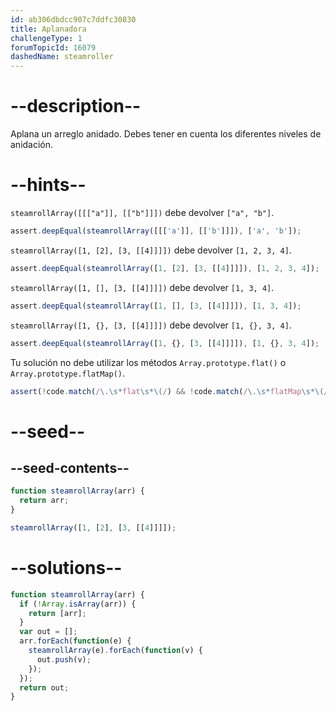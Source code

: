 ```yaml
---
id: ab306dbdcc907c7ddfc30830
title: Aplanadora
challengeType: 1
forumTopicId: 16079
dashedName: steamroller
---
```


# --description--

Aplana un arreglo anidado. Debes tener en cuenta los diferentes niveles de anidación.

# --hints--

`steamrollArray([[["a"]], [["b"]]])` debe devolver `["a", "b"]`.

```js
assert.deepEqual(steamrollArray([[['a']], [['b']]]), ['a', 'b']);
```

`steamrollArray([1, [2], [3, [[4]]]])` debe devolver `[1, 2, 3, 4]`.

```js
assert.deepEqual(steamrollArray([1, [2], [3, [[4]]]]), [1, 2, 3, 4]);
```

`steamrollArray([1, [], [3, [[4]]]])` debe devolver `[1, 3, 4]`.

```js
assert.deepEqual(steamrollArray([1, [], [3, [[4]]]]), [1, 3, 4]);
```

`steamrollArray([1, {}, [3, [[4]]]])` debe devolver `[1, {}, 3, 4]`.

```js
assert.deepEqual(steamrollArray([1, {}, [3, [[4]]]]), [1, {}, 3, 4]);
```

Tu solución no debe utilizar los métodos `Array.prototype.flat()` o `Array.prototype.flatMap()`.

```js
assert(!code.match(/\.\s*flat\s*\(/) && !code.match(/\.\s*flatMap\s*\(/));
```

# --seed--

## --seed-contents--

```js
function steamrollArray(arr) {
  return arr;
}

steamrollArray([1, [2], [3, [[4]]]]);
```

# --solutions--

```js
function steamrollArray(arr) {
  if (!Array.isArray(arr)) {
    return [arr];
  }
  var out = [];
  arr.forEach(function(e) {
    steamrollArray(e).forEach(function(v) {
      out.push(v);
    });
  });
  return out;
}
```
